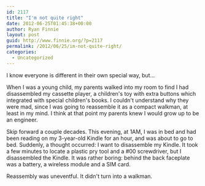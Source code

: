 ```yaml
---
id: 2117
title: "I'm not quite right"
date: 2012-06-25T01:45:38+00:00
author: Ryan Finnie
layout: post
guid: http://www.finnie.org/?p=2117
permalink: /2012/06/25/im-not-quite-right/
categories:
  - Uncategorized
---
```

I know everyone is different in their own special way, but...

When I was a young child, my parents walked into my room to find I had disassembled my cassette player, a children's toy with extra buttons which integrated with special children's books. I couldn't understand why they were mad, since I was going to reassemble it as a compact walkman, at least in my mind. I think at that point my parents knew I would grow up to be an engineer.

Skip forward a couple decades. This evening, at 1AM, I was in bed and had been reading on my 3-year-old Kindle for an hour, and was about to go to bed. Suddenly, a thought occurred: I want to disassemble my Kindle. It took a few minutes to locate a plastic pry tool and a #00 screwdriver, but I disassembled the Kindle. It was rather boring: behind the back faceplate was a battery, a wireless module and a SIM card.

Reassembly was uneventful. It didn't turn into a walkman.